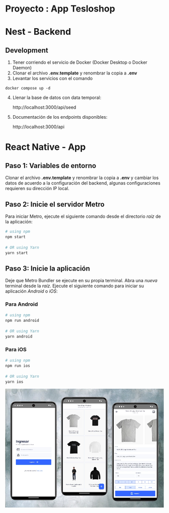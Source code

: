 # Proyecto : App Tesloshop

# Nest - Backend

## Development
1. Tener corriendo el servicio de Docker (Docker Desktop o Docker Daemon)
2. Clonar el archivo __.env.template__ y renombrar la copia a __.env__
3. Levantar los servicios con el comando
```
docker compose up -d
```
4. Llenar la base de datos con data temporal:

    http://localhost:3000/api/seed

5. Documentación de los endpoints disponibles:

    http://localhost:3000/api

# React Native - App

## Paso 1: Variables de entorno

Clonar el archivo __.env.template__ y renombrar la copia a __.env__ y cambiar los datos de acuerdo a la configuración del backend, algunas configuraciones requieren su dirección IP local.

## Paso 2: Inicie el servidor Metro

Para iniciar Metro, ejecute el siguiente comando desde el directorio _raíz_ de la aplicación:

```bash
# using npm
npm start

# OR using Yarn
yarn start
```

## Paso 3: Inicie la aplicación

Deje que Metro Bundler se ejecute en su propia terminal. Abra una _nueva_ terminal desde la _raíz_. Ejecute el siguiente comando para iniciar su aplicación _Android_ o _iOS_:

### Para Android

```bash
# using npm
npm run android

# OR using Yarn
yarn android
```

### Para iOS

```bash
# using npm
npm run ios

# OR using Yarn
yarn ios
```
![alt text](images/app-movil-004.webp)